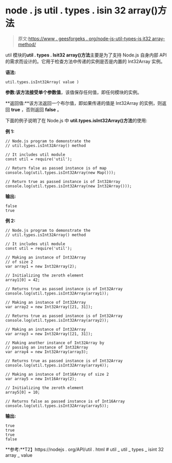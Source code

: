 # node . js util . types . isin 32 array()方法

> 原文:[https://www . geesforgeks . org/node-js-util-types-is it32 array-method/](https://www.geeksforgeeks.org/node-js-util-types-isint32array-method/)

util 模块的**util . types . Isit32 array()方法**主要是为了支持 Node.js 自身内部 API 的需求而设计的。它用于检查方法中传递的实例是否是内置的 Int32Array 实例。

**语法:**

```
util.types.isInt32Array( value )
```

**参数:**该方法接受单个参数**值**，该值保存任何值，即任何模块的实例。

**返回值:**该方法返回一个布尔值，即如果传递的值是 Int32Array 的实例，则返回 **true** ，否则返回 **false** 。

下面的例子说明了在 Node.js 中 **util.types.isInt32Array()方法**的使用:

**例 1:**

```
// Node.js program to demonstrate the   
// util.types.isInt32Array() method

// It includes util module
const util = require('util');

// Return false as passed instance is of map
console.log(util.types.isInt32Array(new Map()));

// Return true as passed instance is of Int32Array
console.log(util.types.isInt32Array(new Int32Array()));
```

**输出:**

```
false
true
```

**例 2:**

```
// Node.js program to demonstrate the   
// util.types.isInt32Array() method

// It includes util module
const util = require('util');

// Making an instance of Int32Array
// of size 2
var array1 = new Int32Array(2);

// Initializing the zeroth element 
array1[0] = 42;

// Returns true as passed instance is of Int32Array
console.log(util.types.isInt32Array(array1));

// Making an instance of Int32Array
var array2 = new Int32Array([21, 31]);

// Returns true as passed instance is of Int32Array
console.log(util.types.isInt32Array(array2));

// Making an instance of Int32Array
var array3 = new Int32Array([21, 31]);

// Making another instance of Int32Array by
// passing an instance of Int32Array
var array4 = new Int32Array(array3);

// Returns true as passed instance is of Int32Array
console.log(util.types.isInt32Array(array4));

// Making an instance of Int16Array of size 2
var array5 = new Int16Array(2);

// Initializing the zeroth element 
array5[0] = 10;

// Returns false as passed instance is of Int16Array
console.log(util.types.isInt32Array(array5));
```

**输出:**

```
true
true
true
false
```

**参考:**T2】https://nodejs . org/API/util . html # util _ util _ types _ isint 32 array _ value